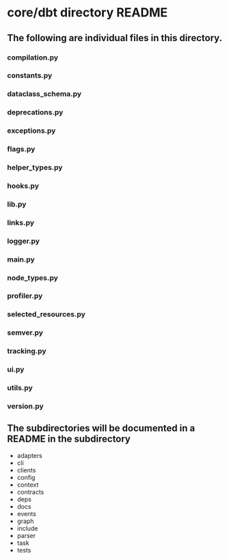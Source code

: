 # core/dbt directory README

## The following are individual files in this directory.

### compilation.py

### constants.py

### dataclass_schema.py

### deprecations.py

### exceptions.py

### flags.py

### helper_types.py

### hooks.py

### lib.py

### links.py

### logger.py

### main.py

### node_types.py

### profiler.py

### selected_resources.py

### semver.py

### tracking.py

### ui.py

### utils.py

### version.py


## The subdirectories will be documented in a README in the subdirectory
* adapters
* cli
* clients
* config
* context
* contracts
* deps
* docs
* events
* graph
* include
* parser
* task
* tests
